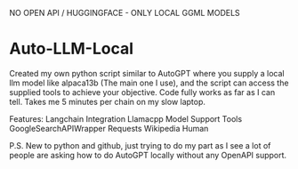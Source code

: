 NO OPEN API / HUGGINGFACE - ONLY LOCAL GGML MODELS

# Auto-LLM-Local
Created my own python script similar to AutoGPT where you supply a local llm model like alpaca13b (The main one I use), and the script can access the supplied tools to achieve your objective. Code fully works as far as I can tell. Takes me 5 minutes per chain on my slow laptop.

Features:
  Langchain Integration
  Llamacpp Model Support
  Tools
    GoogleSearchAPIWrapper
    Requests
    Wikipedia
    Human
    
P.S. New to python and github, just trying to do my part as I see a lot of people are asking how to do AutoGPT locally without any OpenAPI support.
